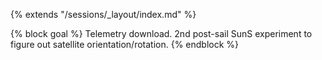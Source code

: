 {% extends "/sessions/_layout/index.md" %}

{% block goal %}
Telemetry download. 2nd post-sail SunS experiment to figure out satellite orientation/rotation. 
{% endblock %}
